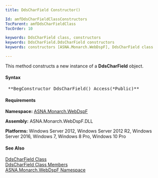 ```yaml
---
title: DdsCharField Constructor()

Id: amfDdsCharFieldClassConstructors
TocParent: amfDdsCharFieldClass
TocOrder: 10

keywords: DdsCharField class, constructors
keywords: DdsCharField.DdsCharField constructors
keywords: constructors [ASNA.Monarch.WebDspF], DdsCharField class

---
```


This method constructs a new instance of a **DdsCharField** object.

#### Syntax
<pre class="syntax"> **BegConstructor DdsCharField() Access(*Public)** </pre>

#### Requirements
**Namespace:** [ASNA.Monarch.WebDspF](amfWebDspFNamespace.html)

**Assembly:** ASNA.Monarch.WebDspF.DLL

**Platforms:** Windows Server 2012, Windows Server 2012 R2, Windows Server 2016, Windows 7, Windows 8 Pro, Windows 10 Pro

#### See Also
[ DdsCharField Class](amfDdsCharFieldClass.html) <br /> [ DdsCharField Class Members](amfDdsCharFieldClassMembers.html) <br /> [ ASNA.Monarch.WebDspF Namespace](amfWebDspFNamespace.html) 
